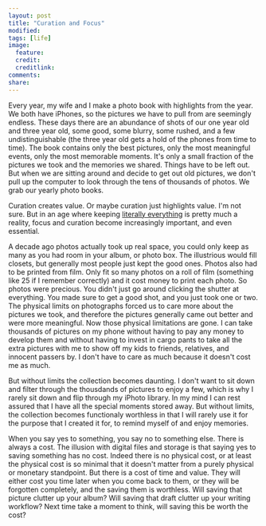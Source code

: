 ```yaml
---
layout: post
title: "Curation and Focus"
modified: 
tags: [life]
image:
  feature: 
  credit: 
  creditlink: 
comments: 
share: 
---
```

Every year, my wife and I make a photo book with highlights from the year. We both have iPhones, so the pictures we have to pull from are seemingly endless. These days there are an abundance of shots of our one year old and three year old, some good, some blurry, some rushed, and a few undistinguishable (the three year old gets a hold of the phones from time to time). The book contains only the best pictures, only the most meaningful events, only the most memorable moments. It's only a small fraction of the pictures we took and the memories we shared. Things have to be left out. But when we are sitting around and decide to get out old pictures, we don't pull up the computer to look through the tens of thousands of photos. We grab our yearly photo books.  

Curation creates value. Or maybe curation just highlights value. I'm not sure. But in an age where keeping [literally everything](http://www.switched.com/2009/10/18/wearable-vicon-camera-lets-you-log-every-moment-of-your-life/) is pretty much a reality, focus and curation become increasingly important, and even essential. 

A decade ago photos actually took up real space, you could only keep as many as you had room in your album, or photo box. The illustrious would fill closets, but generally most people just kept the good ones. Photos also had to be printed from film. Only fit so many photos on a roll of film (something like 25 if I remember correctly) and it cost money to print each photo. So photos were precious. You didn't just go around clicking the shutter at everything. You made sure to get a good shot, and you just took one or two. The physical limits on photographs forced us to care more about the pictures we took, and therefore the pictures generally came out better and were more meaningful. Now those physical limitations are gone. I can take thousands of pictures on my phone without having to pay any money to develop them and without having to invest in cargo pants to take all the extra pictures with me to show off my kids to friends, relatives, and innocent passers by. I don't have to care as much because it doesn't cost me as much. 

But without limits the collection becomes daunting. I don't want to sit down and filter through the thousdands of pictures to enjoy a few, which is why I rarely sit down and flip through my iPhoto library. In my mind I can rest assured that I have all the special moments stored away. But without limits, the collection becomes functionaly worthless in that I will rarely use it for the purpose that I created it for, to remind myself of and enjoy memories. 

When you say yes to something, you say no to something else. There is always a cost. The illusion with digital files and storage is that saying yes to saving something has no cost. Indeed there is no physical cost, or at least the physical cost is so minimal that it doesn't matter from a purely physical or monetary standpoint. But there is a cost of time and value. They will either cost you time later when you come back to them, or they will be forgotten completely, and the saving them is worthless. Will saving that picture clutter up your album? Will saving that draft clutter up your writing workflow? Next time take a moment to think, will saving this be worth the cost?
